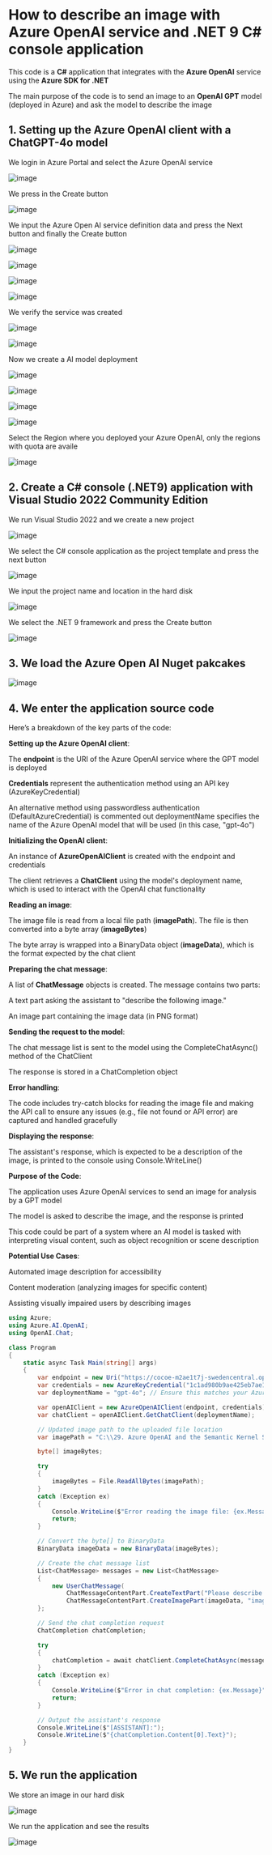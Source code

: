 # How to describe an image with Azure OpenAI service and .NET 9 C# console application

This code is a **C#** application that integrates with the **Azure OpenAI** service using the **Azure SDK for .NET**

The main purpose of the code is to send an image to an **OpenAI GPT** model (deployed in Azure) and ask the model to describe the image

## 1. Setting up the Azure OpenAI client with a ChatGPT-4o model

We login in Azure Portal and select the Azure OpenAI service

![image](https://github.com/user-attachments/assets/0d6b477a-1b8b-4426-ab69-0e12971ddc63)

We press in the Create button

![image](https://github.com/user-attachments/assets/04102886-7a19-4f83-b3db-b27f035b4cfd)

We input the Azure Open AI service definition data and press the Next button and finally the Create button

![image](https://github.com/user-attachments/assets/88356a49-7940-4686-a08e-f2df0d70ec92)

![image](https://github.com/user-attachments/assets/f5cd1878-5572-480e-bd2e-9ee09094f0f1)

![image](https://github.com/user-attachments/assets/f7ded4ff-8a04-49a1-934e-c11b6e14fe4c)

![image](https://github.com/user-attachments/assets/d5d60d9d-543c-4ad7-8b10-c44ef7fabd3b)

We verify the service was created

![image](https://github.com/user-attachments/assets/9668483e-d43e-42b5-b6fc-eb5bbd26d96f)

![image](https://github.com/user-attachments/assets/3a523e85-5ce4-4c0f-8e8c-55a735c3e076)

Now we create a AI model deployment

![image](https://github.com/user-attachments/assets/cfb50ba4-27b7-4b49-b5db-21b3c9ff947d)

![image](https://github.com/user-attachments/assets/4a7ff54f-fa43-4cba-b4fd-8a68270243b8)

![image](https://github.com/user-attachments/assets/84fe0b61-5a1d-4a11-bc28-95721889ce9b)

![image](https://github.com/user-attachments/assets/83f84191-558b-466a-8710-5b10a14143cd)

Select the Region where you deployed your Azure OpenAI, only the regions with quota are availe 

![image](https://github.com/user-attachments/assets/0f80adc3-fe88-46fa-bf43-1f997586ab83)

## 2. Create a C# console (.NET9) application with Visual Studio 2022 Community Edition

We run Visual Studio 2022 and we create a new project

![image](https://github.com/user-attachments/assets/0a1a3adf-2ecf-47da-8f73-182cf71c15c4)

We select the C# console application as the project template and press the next button

![image](https://github.com/user-attachments/assets/e86e936a-2c7f-48c9-938d-63f9135a5e6e)

We input the project name and location in the hard disk

![image](https://github.com/user-attachments/assets/e4a462d9-8d21-436c-9bdb-8e8816d3e212)

We select the .NET 9 framework and press the Create button

![image](https://github.com/user-attachments/assets/13705d3f-f356-42bb-96aa-93a0cb5c0667)

## 3. We load the Azure Open AI Nuget pakcakes

![image](https://github.com/user-attachments/assets/31235fb5-f4e6-41b8-8570-d2622dcc8342)

## 4. We enter the application source code

Here’s a breakdown of the key parts of the code:

**Setting up the Azure OpenAI client**:

The **endpoint** is the URI of the Azure OpenAI service where the GPT model is deployed

**Credentials** represent the authentication method using an API key (AzureKeyCredential)

An alternative method using passwordless authentication (DefaultAzureCredential) is commented out deploymentName specifies the name of the Azure OpenAI model that will be used (in this case, "gpt-4o")

**Initializing the OpenAI client**:

An instance of **AzureOpenAIClient** is created with the endpoint and credentials

The client retrieves a **ChatClient** using the model's deployment name, which is used to interact with the OpenAI chat functionality

**Reading an image**:

The image file is read from a local file path (**imagePath**). The file is then converted into a byte array (**imageBytes**)

The byte array is wrapped into a BinaryData object (**imageData**), which is the format expected by the chat client

**Preparing the chat message**:

A list of **ChatMessage** objects is created. The message contains two parts:

A text part asking the assistant to "describe the following image."

An image part containing the image data (in PNG format)

**Sending the request to the model**:

The chat message list is sent to the model using the CompleteChatAsync() method of the ChatClient

The response is stored in a ChatCompletion object

**Error handling**:

The code includes try-catch blocks for reading the image file and making the API call to ensure any issues (e.g., file not found or API error) are captured and handled gracefully

**Displaying the response**:

The assistant's response, which is expected to be a description of the image, is printed to the console using Console.WriteLine()

**Purpose of the Code**:

The application uses Azure OpenAI services to send an image for analysis by a GPT model

The model is asked to describe the image, and the response is printed

This code could be part of a system where an AI model is tasked with interpreting visual content, such as object recognition or scene description

**Potential Use Cases**:

Automated image description for accessibility

Content moderation (analyzing images for specific content)

Assisting visually impaired users by describing images

```csharp
using Azure;
using Azure.AI.OpenAI;
using OpenAI.Chat;

class Program
{
    static async Task Main(string[] args)
    {
        var endpoint = new Uri("https://cocoe-m2ae1t7j-swedencentral.openai.azure.com/");
        var credentials = new AzureKeyCredential("1c1ad980b9ae425eb7ae14581fea4fe4");
        var deploymentName = "gpt-4o"; // Ensure this matches your Azure OpenAI deployment name

        var openAIClient = new AzureOpenAIClient(endpoint, credentials);
        var chatClient = openAIClient.GetChatClient(deploymentName);

        // Updated image path to the uploaded file location
        var imagePath = "C:\\29. Azure OpenAI and the Semantic Kernel SDK\\Azure OpenAI\\GPT-4 Turbo with Vision\\bmwcar.png";

        byte[] imageBytes;

        try
        {
            imageBytes = File.ReadAllBytes(imagePath);
        }
        catch (Exception ex)
        {
            Console.WriteLine($"Error reading the image file: {ex.Message}");
            return;
        }

        // Convert the byte[] to BinaryData
        BinaryData imageData = new BinaryData(imageBytes);

        // Create the chat message list
        List<ChatMessage> messages = new List<ChatMessage>
        {
            new UserChatMessage(
                ChatMessageContentPart.CreateTextPart("Please describe the following image:"),
                ChatMessageContentPart.CreateImagePart(imageData, "image/png"))
        };

        // Send the chat completion request
        ChatCompletion chatCompletion;

        try
        {
            chatCompletion = await chatClient.CompleteChatAsync(messages);
        }
        catch (Exception ex)
        {
            Console.WriteLine($"Error in chat completion: {ex.Message}");
            return;
        }

        // Output the assistant's response
        Console.WriteLine($"[ASSISTANT]:");
        Console.WriteLine($"{chatCompletion.Content[0].Text}");
    }
}
```

## 5. We run the application

We store an image in our hard disk

![image](https://github.com/user-attachments/assets/6d30d9a1-8b9b-476c-b437-f96b91330299)

We run the application and see the results

![image](https://github.com/user-attachments/assets/82fa7b91-81bd-4286-b9f4-2aa85a21d386)


